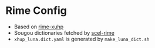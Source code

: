 # Rime Config
- Based on [rime-xuhp](https://github.com/brglng/rime-xhup)
- Sougou dictionaries fetched by [scel-rime](https://github.com/PeterCxy/scel-rime)
- `xhup_luna.dict.yaml` is generated by `make_luna_dict.sh`
